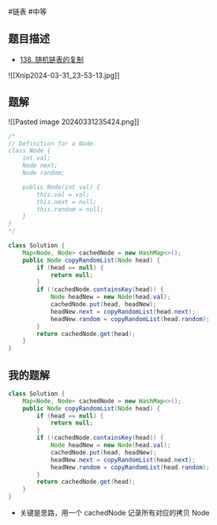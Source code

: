#链表 #中等 

## 题目描述

- [138. 随机链表的复制](https://leetcode.cn/problems/copy-list-with-random-pointer/)

![[Xnip2024-03-31_23-53-13.jpg]]
## 题解 

![[Pasted image 20240331235424.png]]

```java
/*
// Definition for a Node.
class Node {
    int val;
    Node next;
    Node random;

    public Node(int val) {
        this.val = val;
        this.next = null;
        this.random = null;
    }
}
*/
```

```java
class Solution {
	Map<Node, Node> cachedNode = new HashMap<>();
	public Node copyRandomList(Node head) {
		if (head == null) {
			return null;
		}
		if (!cachedNode.containsKey(head)) {
			Node headNew = new Node(head.val);
			cachedNode.put(head, headNew);
			headNew.next = copyRandomList(head.next);
			headNew.random = copyRandomList(head.random);
		}
		return cachedNode.get(head);
	}
}
```

## 我的题解

```java
class Solution {
    Map<Node, Node> cachedNode = new HashMap<>();
    public Node copyRandomList(Node head) {
		if (head == null) {
			return null;
		}
		if (!cachedNode.containsKey(head)) {
			Node headNew = new Node(head.val);
			cachedNode.put(head, headNew);
			headNew.next = copyRandomList(head.next);
			headNew.random = copyRandomList(head.random);
		}
		return cachedNode.get(head);
    }
}
```

- 关键是思路，用一个 cachedNode 记录所有对应的拷贝 Node